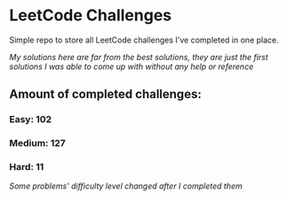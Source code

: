 
# LeetCode Challenges

Simple repo to store all LeetCode challenges I've completed in one place.

<i>My solutions here are far from the best solutions, they are just the first solutions I was able to come up with without any help or reference</i>

## Amount of completed challenges:

### Easy: 102

### Medium: 127

### Hard: 11

<i>Some problems' difficulty level changed after I completed them</i>
